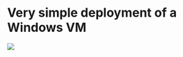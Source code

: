 # Very simple deployment of a Windows VM

<a href="https://portal.azure.com/#create/Microsoft.Template/uri/https://github.com/cemvarol/VnetTemplate/blob/master/Vnet01.json.json" target="_blank">
    <img src="http://azuredeploy.net/deploybutton.png"/>
</a>
